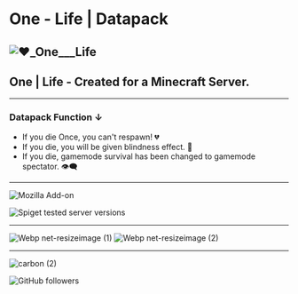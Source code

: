 # One - Life | Datapack 
![❤️_One___Life](https://user-images.githubusercontent.com/78273715/151450797-e595c8cb-3a2b-4e8f-bf21-dac2b2a392b7.png)
---------------------------------------------------
## One | Life - Created for a Minecraft Server.
---------------------------------------------------
### Datapack Function ↓ 
- If you die Once, you can't respawn! 💔
- If you die, you will be given blindness effect. 🚫
- If you die, gamemode survival has been changed to gamemode spectator. 👁‍🗨
---------------------------------------

![Mozilla Add-on](https://img.shields.io/amo/v/d?color=red&label=One%20-%20Life%20&style=for-the-badge)

![Spiget tested server versions](https://img.shields.io/spiget/tested-versions/65786?label=Minecraft&logo=java&style=for-the-badge)
___________________________________________________

![Webp net-resizeimage (1)](https://user-images.githubusercontent.com/78273715/151458683-0e8f696b-58f2-413d-b100-581945749071.png)
![Webp net-resizeimage (2)](https://user-images.githubusercontent.com/78273715/151458785-46e4f991-8809-44ea-8190-204f51e3e1f4.jpg)

___________________________________________________
![carbon (2)](https://user-images.githubusercontent.com/78273715/151462076-435b8313-eb1e-4b56-976b-098adf17438e.png)

![GitHub followers](https://img.shields.io/github/followers/AlexKhoen?color=white&style=for-the-badge)


